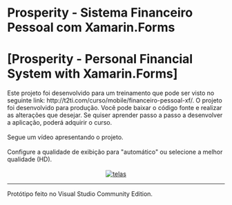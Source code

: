 <html>
						<h1>Prosperity - Sistema Financeiro Pessoal com Xamarin.Forms</h1>
	<h1>[Prosperity - Personal Financial System with Xamarin.Forms]</h1>
	Este projeto foi desenvolvido para um treinamento que pode ser visto no seguinte 
  link: http://t2ti.com/curso/mobile/financeiro-pessoal-xf/. 
  O projeto foi desenvolvido para produção. 
  Você pode baixar o código fonte e realizar as alterações que desejar. 
  Se quiser aprender passo a passo a desenvolver a aplicação, poderá adquirir o curso.   
						<br />
						<br />
						Segue um vídeo apresentando o projeto.
						<br />
						<br />
						Configure a qualidade de exibição para "automático" ou selecione a melhor qualidade (HD).
						<br />
						<br />
							<center>	
								<a href="https://www.youtube.com/embed/tpfYKM9xCa8?rel=0">
									<img src="https://img.youtube.com/vi/tpfYKM9xCa8/maxresdefault.jpg" alt="telas" /> </a>
				</center>
							<hr />
						Protótipo feito no Visual Studio Community Edition.
</html>
